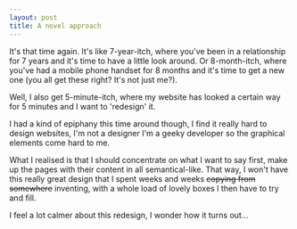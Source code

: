```yaml
---
layout: post
title: A novel approach
---
```


It's that time again. It's like 7-year-itch, where you've been in a relationship for 7 years and it's time to have a little look around. Or 8-month-itch, where you've had a mobile phone handset for 8 months and it's time to get a new one (you all get these right? It's not just me?).

Well, I also get 5-minute-itch, where my website has looked a certain way for 5 minutes and I want to 'redesign' it.

I had a kind of epiphany this time around though, I find it really hard to design websites, I'm not a designer I'm a geeky developer so the graphical elements come hard to me.

What I realised is that I should concentrate on what I want to say first, make up the pages with their content in all semantical-like. That way, I won't have this really great design that I spent weeks and weeks <span style="text-decoration:line-through">copying from somewhere</span> inventing, with a whole load of lovely boxes I then have to try and fill.

I feel a lot calmer about this redesign, I wonder how it turns out...